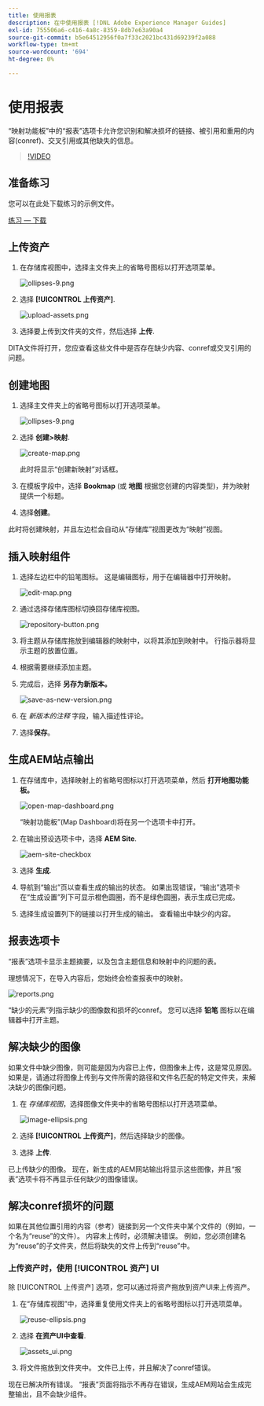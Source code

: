 ```yaml
---
title: 使用报表
description: 在中使用报表 [!DNL Adobe Experience Manager Guides]
exl-id: 755506a6-c416-4a8c-8359-8db7e63a90a4
source-git-commit: b5e64512956f0a7f33c2021bc431d69239f2a088
workflow-type: tm+mt
source-wordcount: '694'
ht-degree: 0%

---
```


# 使用报表

“映射功能板”中的“报表”选项卡允许您识别和解决损坏的链接、被引用和重用的内容(conref)、交叉引用或其他缺失的信息。

>[!VIDEO](https://video.tv.adobe.com/v/339039)

## 准备练习

您可以在此处下载练习的示例文件。

[练习 — 下载](assets/exercises/working-with-reports.zip)

## 上传资产

1. 在存储库视图中，选择主文件夹上的省略号图标以打开选项菜单。

   ![ollipses-9.png](images/ellipses-9.png)

2. 选择 **[!UICONTROL 上传资产]**.

   ![upload-assets.png](images/upload-assets.png)

3. 选择要上传到文件夹的文件，然后选择 **上传**.

DITA文件将打开，您应查看这些文件中是否存在缺少内容、conref或交叉引用的问题。

## 创建地图

1. 选择主文件夹上的省略号图标以打开选项菜单。

   ![ollipses-9.png](images/ellipses-9.png)

2. 选择 **创建>映射**.

   ![create-map.png](images/create-map.png)

   此时将显示“创建新映射”对话框。

3. 在模板字段中，选择 **Bookmap** (或 **地图** 根据您创建的内容类型)，并为映射提供一个标题。

4. 选择&#x200B;**创建**。

此时将创建映射，并且左边栏会自动从“存储库”视图更改为“映射”视图。

## 插入映射组件

1. 选择左边栏中的铅笔图标。
这是编辑图标，用于在编辑器中打开映射。

   ![edit-map.png](images/edit-map.png)

2. 通过选择存储库图标切换回存储库视图。

   ![repository-button.png](images/repository-button.png)

3. 将主题从存储库拖放到编辑器的映射中，以将其添加到映射中。
行指示器将显示主题的放置位置。

4. 根据需要继续添加主题。

5. 完成后，选择 **另存为新版本。**

   ![save-as-new-version.png](images/save-as-new-version.png)

6. 在 *新版本的注释* 字段，输入描述性评论。

7. 选择&#x200B;**保存**。

## 生成AEM站点输出

1. 在存储库中，选择映射上的省略号图标以打开选项菜单，然后 **打开地图功能板。**

   ![open-map-dashboard.png](images/open-map-dashboard.png)

   “映射功能板”(Map Dashboard)将在另一个选项卡中打开。
2. 在输出预设选项卡中，选择 **AEM Site**.

   ![aem-site-checkbox](images/aem-site-checkbox.png)

3. 选择 **生成**.

4. 导航到“输出”页以查看生成的输出的状态。
如果出现错误，“输出”选项卡在“生成设置”列下可显示橙色圆圈，而不是绿色圆圈，表示生成已完成。

5. 选择生成设置列下的链接以打开生成的输出。
查看输出中缺少的内容。

## 报表选项卡

“报表”选项卡显示主题摘要，以及包含主题信息和映射中的问题的表。

理想情况下，在导入内容后，您始终会检查报表中的映射。

![reports.png](images/reports.png)

“缺少的元素”列指示缺少的图像数和损坏的conref。 您可以选择 **铅笔** 图标以在编辑器中打开主题。

## 解决缺少的图像

如果文件中缺少图像，则可能是因为内容已上传，但图像未上传，这是常见原因。 如果是，请通过将图像上传到与文件所需的路径和文件名匹配的特定文件夹，来解决缺少的图像问题。

1. 在 *存储库视图*，选择图像文件夹中的省略号图标以打开选项菜单。

   ![image-ellipsis.png](images/image-ellipsis.png)

2. 选择 **[!UICONTROL 上传资产]**，然后选择缺少的图像。

3. 选择 **上传**.

已上传缺少的图像。 现在，新生成的AEM网站输出将显示这些图像，并且“报表”选项卡将不再显示任何缺少的图像错误。

## 解决conref损坏的问题

如果在其他位置引用的内容（参考）链接到另一个文件夹中某个文件的（例如，一个名为“reuse”的文件）。 内容未上传时，必须解决错误。 例如，您必须创建名为“reuse”的子文件夹，然后将缺失的文件上传到“reuse”中。

### 上传资产时，使用 [!UICONTROL 资产] UI

除 [!UICONTROL 上传资产] 选项，您可以通过将资产拖放到资产UI来上传资产。

1. 在“存储库视图”中，选择重复使用文件夹上的省略号图标以打开选项菜单。

   ![reuse-ellipsis.png](images/reuse-ellipsis.png)

2. 选择 **在资产UI中查看**.

   ![assets_ui.png](images/assets_ui.png)

3. 将文件拖放到文件夹中。
文件已上传，并且解决了conref错误。

现在已解决所有错误。 “报表”页面将指示不再存在错误，生成AEM网站会生成完整输出，且不会缺少组件。
